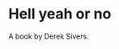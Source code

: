 # Hell yeah or no
A book by Derek Sivers.

<!-- #Life -->

<!-- {BearID:8A0B8580-3ABA-4C5C-9C28-3D93D5D64402-15756-00001303AAB181EC} -->

